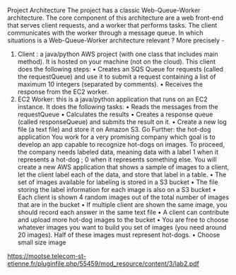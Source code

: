 Project Architecture
The project has a classic Web-Queue-Worker architecture. The core component of this architecture are a web
front-end that serves client requests, and a worker that performs tasks. The client communicates with the
worker through a message queue.
In which situations is a Web-Queue-Worker architecture relevant ?
More precisely -
1. Client : a java/python AWS project (with one class that includes main method). It is hosted on your
machine (not on the cloud). This client does the following steps:
• Creates an SQS Queue for requests (called the requestQueue) and use it to submit a request
containing a list of maximum 10 integers (separated by comments).
• Receives the response from the EC2 worker.
2. EC2 Worker: this is a java/python application that runs on an EC2 instance. It does the following
tasks:
• Reads the messages from the requestQueue
• Calculates the results
• Creates a response queue (called responseQueue) and submits the result on it.
• Create a new log file (a text file) and store it on Amazon S3.
Go Further: the hot-dog application
You work for a very promising company which goal is to develop an app capable to recognize hot-dogs on
images. To proceed, the company needs labeled data, meaning data with a label 1 when it represents a
hot-dog ; 0 when it represents something else. You will create a new AWS application that shows a sample
of images to a client, let the client label each of the data, and store that label in a table.
• The set of images available for labeling is stored in a S3 bucket
• The file storing the label information for each image is also on a S3 bucket
• Each client is shown 4 random images out of the total number of images that are in the bucket
• If multiple client are shown the same image, you should record each answer in the same text file
• A client can contribute and upload more hot-dog images to the bucket
• You are free to choose whatever images you want to build you set of images (you need around 20 images). Half of these images must represent hot-dogs.
• Choose small size image

https://mootse.telecom-st-etienne.fr/pluginfile.php/55459/mod_resource/content/3/lab2.pdf
